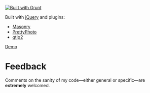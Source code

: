 [![Built with Grunt](https://cdn.gruntjs.com/builtwith.png)](http://gruntjs.com/)

Built with [jQuery](http://jquery.com/ "jQuery: The Write Less, Do More, JavaScript Library") and plugins: 
  * [Masonry](http://masonry.desandro.com/ "jQuery Masonry")
  * [PrettyPhoto](http://www.no-margin-for-errors.com/projects/prettyphoto-jquery-lightbox-clone/ "jQuery lightbox for images, videos, YouTube, iframes, ajax | Stéphane Caron – No Margin For Errors")
  * [qtip2](http://craigsworks.com/projects/qtip2/ "qTip2 - Pretty powerful tooltips")

[Demo](http://www.telecommutetojuryduty.com/flickr-masonry/)

# Feedback
Comments on the sanity of my code—either general or specific—are **extremely** welcomed.
